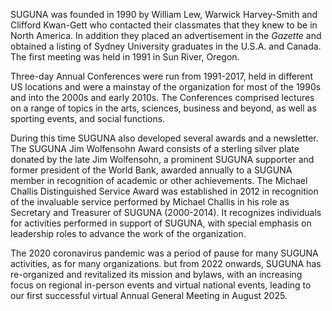 SUGUNA was founded in 1990 by William Lew, Warwick Harvey-Smith and
Clifford Kwan-Gett who contacted their classmates that they knew to be
in North America. In addition they placed an advertisement in the
*Gazette* and obtained a listing of Sydney University graduates in the
U.S.A. and Canada. The first meeting was held in 1991 in Sun River,
Oregon.  

Three-day Annual Conferences were run from 1991-2017, held in
different US locations and were a mainstay of the organization for
most of the 1990s and into the 2000s and early 2010s.  The Conferences
comprised lectures on a range of topics in the arts, sciences,
business and beyond, as well as sporting events, and social functions.

During this time SUGUNA also developed several awards and a
newsletter. The SUGUNA Jim Wolfensohn Award consists of a sterling
silver plate donated by the late Jim Wolfensohn, a prominent SUGUNA
supporter and former president of the World Bank, awarded annually to
a SUGUNA member in recognition of academic or other achievements. The
Michael Challis Distinguished Service Award was established in 2012 in
recognition of the invaluable service performed by Michael Challis in
his role as Secretary and Treasurer of SUGUNA (2000-2014). It
recognizes individuals for activities performed in support of SUGUNA,
with special emphasis on leadership roles to advance the work of the
organization.

The 2020 coronavirus pandemic was a period of pause for many SUGUNA
activities, as for many organizations. but from 2022 onwards, SUGUNA
has re-organized and revitalized its mission and bylaws, with an
increasing focus on regional in-person events and virtual national
events, leading to our first successful virtual Annual General Meeting
in August 2025.
